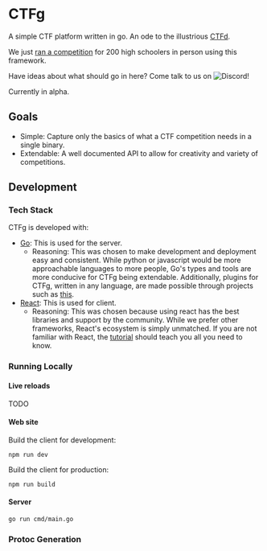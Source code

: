 # CTFg
A simple CTF platform written in go. An ode to the illustrious [CTFd](https://github.com/CTFd/CTFd).

We just [ran a competition](https://www.youtube.com/watch?v=2AOxuHuHS1U) for 200 high schoolers in person using this framework.

Have ideas about what should go in here? Come talk to us on ![Discord](https://img.shields.io/badge/Discord-%235865F2.svg?style=for-the-badge&logo=discord&logoColor=white&link=https://discord.gg/J6VJQhhQ)!

Currently in alpha. 

## Goals
- Simple: Capture only the basics of what a CTF competition needs in a single binary.
- Extendable: A well documented API to allow for creativity and variety of competitions.

## Development

### Tech Stack
CTFg is developed with:
- [Go](https://go.dev/): This is used for the server.
	- Reasoning: This was chosen to make development and deployment easy and consistent. While python or javascript would be more approachable languages to more people, Go's types and tools are more conducive for CTFg being extendable. Additionally, plugins for CTFg, written in any language, are made possible through projects such as [this](https://github.com/hashicorp/go-plugin).
- [React](https://react.dev/): This is used for client.
	- Reasoning: This was chosen because using react has the best libraries and support by the community. While we prefer other frameworks, React's ecosystem is simply unmatched. If you are not familiar with React, the [tutorial](https://react.dev/learn) should teach you all you need to know.

### Running Locally
#### Live reloads
TODO

#### Web site
Build the client for development:
```
npm run dev
```
Build the client for production:
```
npm run build
```

#### Server
```
go run cmd/main.go
```

### Protoc Generation
